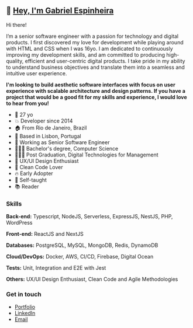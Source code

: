 

## 👋  [Hey, I'm Gabriel Espinheira](https://gabs.app)

Hi there!

I’m a senior software engineer with a passion for technology and digital products. I first discovered my love for development while playing around with HTML and CSS when I was 16yo. I am dedicated to continuously improving my development skills, and am committed to producing high-quality, efficient and user-centric digital products. I take pride in my ability to understand business objectives and translate them into a seamless and intuitive user experience.

**I'm looking to build aesthetic software interfaces with focus on user experience with scalable architecture and design patterns. If you have a project that would be a good fit for my skills and experience, I would love to hear from you!**

  - 🎉 27 yo
  - 💥 Developer since 2014
  - 🏠 From Rio de Janeiro, Brazil
  - 📍 Based in Lisbon, Portugal
  - 🚀 Working as Senior Software Engineer
  - 👨🏻‍🎓 Bachelor's degree, Computer Science
  - 👨🏻‍💼 Post Graduation, Digital Technologies for Management
  - 💫 UX/UI Design Enthusiast
  - 💙 Clean Code Lover
  - 🔥 Early Adopter
  - 🔫 Self-taught
  - 📚 Reader

### Skills

**Back-end:** Typescript, NodeJS, Serverless, ExpressJS, NestJS, PHP, WordPress

**Front-end:** ReactJS and NextJS

**Databases:** PostgreSQL, MySQL, MongoDB, Redis, DynamoDB

**Cloud/DevOps:** Docker, AWS, CI/CD, Firebase, Digital Ocean

**Tests:** Unit, Integration and E2E with Jest

**Others:** UX/UI Design Enthusiast, Clean Code and Agile Methodologies

### Get in touch

- [Portfolio](https://gabs.app)
- [LinkedIn](https://www.linkedin.com/in/gabrielespinheira/)
- [Email](mailto:gabriiel66@gmail.com)
